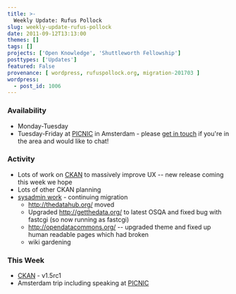 ```yaml
---
title: >-
  Weekly Update: Rufus Pollock
slug: weekly-update-rufus-pollock
date: 2011-09-12T13:13:00
themes: []
tags: []
projects: ['Open Knowledge', 'Shuttleworth Fellowship']
posttypes: ['Updates']
featured: False
provenance: [ wordpress, rufuspollock.org, migration-201703 ]
wordpress:
  - post_id: 1006
---
```


### Availability

* Monday-Tuesday
* Tuesday-Friday at [PICNIC][] in Amsterdam - please [get in touch][contactme] if you're in the area and would like to chat!

### Activity

* Lots of work on [CKAN][] to massively improve UX -- new release coming this week we hope
 * Lots of other CKAN planning
* [sysadmin work][] - continuing migration
  * http://thedatahub.org/ moved
  * Upgraded http://getthedata.org/ to latest OSQA and fixed bug with fastcgi (so now running as fastcgi)
  * http://opendatacommons.org/ -- upgraded theme and fixed up human readable pages which had broken
  * wiki gardening

### This Week

* [CKAN][] - v1.5rc1
* Amsterdam trip including speaking at [PICNIC][]

[CKAN]: http://ckan.org/
[sysadmin work]: http://trac.okfn.org/query?component=sysadmin&status=!closed
[BibServer]: http://bibserver.okfn.org/
[BibServer repo]: http://github.com/okfn/bibserver
[ckanjs]: http://github.com/okfn/ckanjs
[contactme]: http://okfn.org/members/rgrp
[PICNIC]: http://www.picnicnetwork.org/festival


